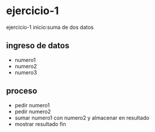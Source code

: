 # ejercicio-1
ejercicio-1
inicio:suma de dos datos
## ingreso de datos
- numero1
- numero2
- numero3
## proceso
- pedir numero1
- pedir numero2
- sumar numero1 con numero2 y almacenar en resultado
- mostrar resultado
fin


